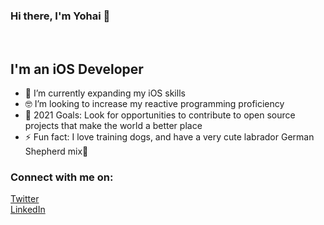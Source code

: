 ### Hi there, I'm Yohai 👋
<br />

## I'm an iOS Developer

- 🌱 I’m currently expanding my iOS skills
- 🤓 I’m looking to increase my reactive programming proficiency
- 🥅 2021 Goals: Look for opportunities to contribute to open source projects that make the world a better place
- ⚡ Fun fact: I love training dogs, and have a very cute labrador German Shepherd mix🐶


### Connect with me on:

[Twitter](https://twitter.com/YohaiR)
<br />
[LinkedIn](https://www.linkedin.com/in/yohai-reshef-28b3b3153/)

<br />
